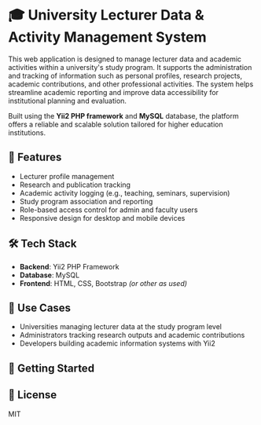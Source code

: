 # 🎓 University Lecturer Data & Activity Management System

This web application is designed to manage lecturer data and academic activities within a university's study program. It supports the administration and tracking of information such as personal profiles, research projects, academic contributions, and other professional activities. The system helps streamline academic reporting and improve data accessibility for institutional planning and evaluation.

Built using the **Yii2 PHP framework** and **MySQL** database, the platform offers a reliable and scalable solution tailored for higher education institutions.

## 🔧 Features

- Lecturer profile management  
- Research and publication tracking  
- Academic activity logging (e.g., teaching, seminars, supervision)  
- Study program association and reporting  
- Role-based access control for admin and faculty users  
- Responsive design for desktop and mobile devices  

## 🛠️ Tech Stack

- **Backend**: Yii2 PHP Framework  
- **Database**: MySQL  
- **Frontend**: HTML, CSS, Bootstrap *(or other as used)*  

## 🎯 Use Cases

- Universities managing lecturer data at the study program level  
- Administrators tracking research outputs and academic contributions  
- Developers building academic information systems with Yii2  

## 🚀 Getting Started



## 📄 License

MIT
